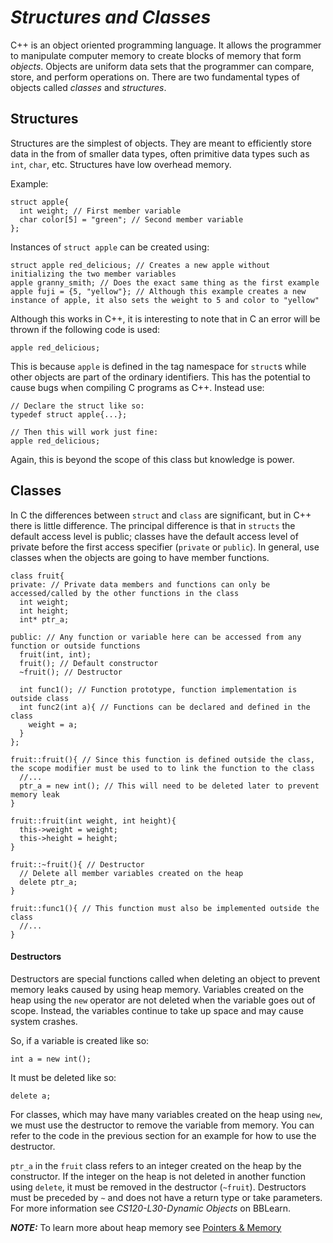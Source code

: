 # _**Structures and Classes**_ #
C++ is an object oriented programming language. It allows the programmer to manipulate computer memory to create blocks of memory that form _objects_. Objects are uniform data sets that the programmer can compare, store, and perform operations on. There are two fundamental types of objects called _classes_ and _structures_.

## Structures ##
Structures are the simplest of objects. They are meant to efficiently store data in the from of smaller data types, often primitive data types such as ``int``, ``char``, etc. Structures have low overhead memory.

Example:
    
    struct apple{
      int weight; // First member variable
      char color[5] = "green"; // Second member variable
    };
    
Instances of ``struct apple`` can be created using:

    struct apple red_delicious; // Creates a new apple without initializing the two member variables
    apple granny_smith; // Does the exact same thing as the first example
    apple fuji = {5, "yellow"}; // Although this example creates a new instance of apple, it also sets the weight to 5 and color to "yellow"
    
    
Although this works in C++, it is interesting to note that in C an error will be thrown if the following code is used:

    apple red_delicious;
   
This is because ``apple`` is defined in the tag namespace for ``struct``s while other objects are part of the ordinary identifiers. This has the potential to cause bugs when compiling C programs as C++. Instead use:
    
    // Declare the struct like so:
    typedef struct apple{...};

    // Then this will work just fine:
    apple red_delicious;
    
Again, this is beyond the scope of this class but knowledge is power.

## Classes ##
In C the differences between ``struct`` and ``class`` are significant, but in C++ there is little difference. The principal difference is that in ``structs`` the default access level is public; classes have the default access level of private before the first access specifier (``private`` or ``public``). In general, use classes when the objects are going to have member functions.

    class fruit{
    private: // Private data members and functions can only be accessed/called by the other functions in the class
      int weight;
      int height;
      int* ptr_a;
      
    public: // Any function or variable here can be accessed from any function or outside functions
      fruit(int, int);
      fruit(); // Default constructor
      ~fruit(); // Destructor
      
      int func1(); // Function prototype, function implementation is outside class
      int func2(int a){ // Functions can be declared and defined in the class
        weight = a;
      }
    };
    
    fruit::fruit(){ // Since this function is defined outside the class, the scope modifier must be used to to link the function to the class
      //...
      ptr_a = new int(); // This will need to be deleted later to prevent memory leak
    }
    
    fruit::fruit(int weight, int height){
      this->weight = weight;
      this->height = height;
    }
    
    fruit::~fruit(){ // Destructor
      // Delete all member variables created on the heap
      delete ptr_a;
    }
    
    fruit::func1(){ // This function must also be implemented outside the class
      //...
    }
    
#### Destructors ####
Destructors are special functions called when deleting an object to prevent memory leaks caused by using heap memory. Variables created on the heap using the ``new`` operator are not deleted when the variable goes out of scope. Instead, the variables continue to take up space and may cause system crashes.

So, if a variable is created like so:

    int a = new int();
    
It must be deleted like so:

    delete a;
    
For classes, which may have many variables created on the heap using ``new``, we must use the destructor to remove the variable from memory. You can refer to the code in the previous section for an example for how to use the destructor. 

``ptr_a`` in the ``fruit`` class refers to an integer created on the heap by the constructor. If the integer on the heap is not deleted in another function using ``delete``, it must be removed in the destructor (``~fruit``). Destructors must be preceded by ``~`` and does not have a return type or take parameters. For more information see _CS120-L30-Dynamic Objects_ on BBLearn. 
 
_**NOTE:**_ To learn more about heap memory see [Pointers & Memory](https://github.com/countryBumpkin/CS120/blob/master/10-31-18_Memory%26Pointers.md)
